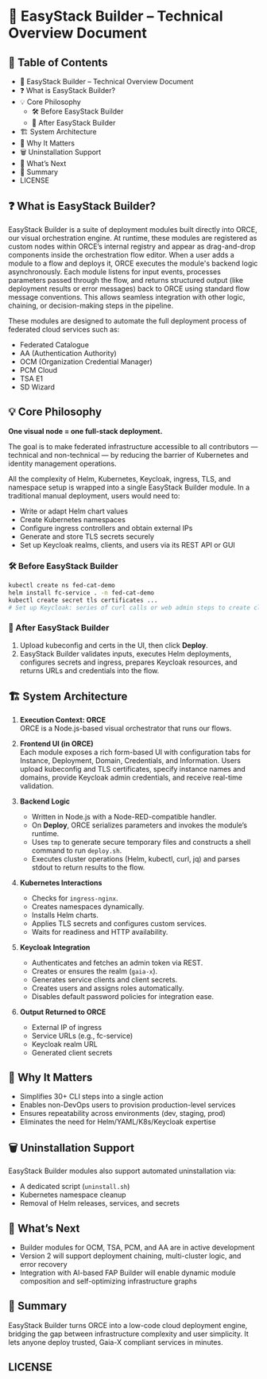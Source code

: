 # 📘 EasyStack Builder – Technical Overview Document

## 📑 Table of Contents

- 📘 EasyStack Builder – Technical Overview Document
- ❓ What is EasyStack Builder?
- 💡 Core Philosophy
  - 🛠️ Before EasyStack Builder
  - 🚀 After EasyStack Builder
- 🏗️ System Architecture
- 🌟 Why It Matters
- 🗑️ Uninstallation Support
- 🔮 What’s Next
- 📝 Summary
- LICENSE

## ❓ What is EasyStack Builder?

EasyStack Builder is a suite of deployment modules built directly into ORCE, our visual orchestration engine. At runtime, these modules are registered as custom nodes within ORCE’s internal registry and appear as drag-and-drop components inside the orchestration flow editor. When a user adds a module to a flow and deploys it, ORCE executes the module's backend logic asynchronously. Each module listens for input events, processes parameters passed through the flow, and returns structured output (like deployment results or error messages) back to ORCE using standard flow message conventions. This allows seamless integration with other logic, chaining, or decision-making steps in the pipeline.

These modules are designed to automate the full deployment process of federated cloud services such as:
- Federated Catalogue
- AA (Authentication Authority)
- OCM (Organization Credential Manager)
- PCM Cloud
- TSA E1
- SD Wizard

## 💡 Core Philosophy

**One visual node = one full-stack deployment.**

The goal is to make federated infrastructure accessible to all contributors — technical and non-technical — by reducing the barrier of Kubernetes and identity management operations.

All the complexity of Helm, Kubernetes, Keycloak, ingress, TLS, and namespace setup is wrapped into a single EasyStack Builder module. In a traditional manual deployment, users would need to:
- Write or adapt Helm chart values
- Create Kubernetes namespaces
- Configure ingress controllers and obtain external IPs
- Generate and store TLS secrets securely
- Set up Keycloak realms, clients, and users via its REST API or GUI

### 🛠️ Before EasyStack Builder

```bash
kubectl create ns fed-cat-demo
helm install fc-service . -n fed-cat-demo
kubectl create secret tls certificates ...
# Set up Keycloak: series of curl calls or web admin steps to create client, user, assign roles
```

### 🚀 After EasyStack Builder

1. Upload kubeconfig and certs in the UI, then click **Deploy**.
2. EasyStack Builder validates inputs, executes Helm deployments, configures secrets and ingress, prepares Keycloak resources, and returns URLs and credentials into the flow.

## 🏗️ System Architecture

1. **Execution Context: ORCE**  
   ORCE is a Node.js-based visual orchestrator that runs our flows.

2. **Frontend UI (in ORCE)**  
   Each module exposes a rich form-based UI with configuration tabs for Instance, Deployment, Domain, Credentials, and Information. Users upload kubeconfig and TLS certificates, specify instance names and domains, provide Keycloak admin credentials, and receive real-time validation.

3. **Backend Logic**  
   - Written in Node.js with a Node-RED-compatible handler.  
   - On **Deploy**, ORCE serializes parameters and invokes the module’s runtime.  
   - Uses `tmp` to generate secure temporary files and constructs a shell command to run `deploy.sh`.  
   - Executes cluster operations (Helm, kubectl, curl, jq) and parses stdout to return results to the flow.

4. **Kubernetes Interactions**  
   - Checks for `ingress-nginx`.  
   - Creates namespaces dynamically.  
   - Installs Helm charts.  
   - Applies TLS secrets and configures custom services.  
   - Waits for readiness and HTTP availability.

5. **Keycloak Integration**  
   - Authenticates and fetches an admin token via REST.  
   - Creates or ensures the realm (`gaia-x`).  
   - Generates service clients and client secrets.  
   - Creates users and assigns roles automatically.  
   - Disables default password policies for integration ease.

6. **Output Returned to ORCE**  
   - External IP of ingress  
   - Service URLs (e.g., fc-service)  
   - Keycloak realm URL  
   - Generated client secrets

## 🌟 Why It Matters

- Simplifies 30+ CLI steps into a single action  
- Enables non-DevOps users to provision production-level services  
- Ensures repeatability across environments (dev, staging, prod)  
- Eliminates the need for Helm/YAML/K8s/Keycloak expertise

## 🗑️ Uninstallation Support

EasyStack Builder modules also support automated uninstallation via:
- A dedicated script (`uninstall.sh`)  
- Kubernetes namespace cleanup  
- Removal of Helm releases, services, and secrets

## 🔮 What’s Next

- Builder modules for OCM, TSA, PCM, and AA are in active development  
- Version 2 will support deployment chaining, multi-cluster logic, and error recovery  
- Integration with AI-based FAP Builder will enable dynamic module composition and self-optimizing infrastructure graphs

## 📝 Summary

EasyStack Builder turns ORCE into a low-code cloud deployment engine, bridging the gap between infrastructure complexity and user simplicity. It lets anyone deploy trusted, Gaia-X compliant services in minutes.


## LICENSE
